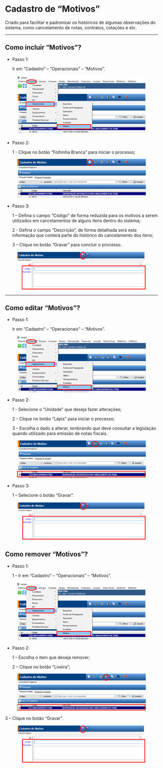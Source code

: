 # Cadastro de “Motivos”

Criado para facilitar e padronizar os históricos de algumas observações do sistema, como cancelamento de notas, contratos, cotações e etc.

***

## Como incluir “Motivos”?

*   Passo 1:

    Ir em “Cadastro” – “Operacionais” – “Motivos”.

<figure><img src="../../../.gitbook/assets/image (9) (1) (1) (1).png" alt=""><figcaption></figcaption></figure>

*   Passo 2:

    1 - Clique no botão “Folhinha Branca” para iniciar o processo;

<figure><img src="../../../.gitbook/assets/image (1) (1) (1) (1) (1) (1) (1) (1) (1) (1).png" alt=""><figcaption></figcaption></figure>

*   Passo 3:

    1 – Defina o campo “Código” de forma reduzida para os motivos a serem utilizados em cancelamentos de alguns itens dentro do sistema;

    2 - Defina o campo “Descrição”, de forma detalhada será esta informação que conterá parte do histórico do cancelamento dos itens;

    3 – Clique no botão “Gravar” para concluir o processo.

<figure><img src="../../../.gitbook/assets/image (2) (1) (1) (1) (1) (1) (1) (1) (1) (1).png" alt=""><figcaption></figcaption></figure>

***

## Como editar “Motivos”?

*   Passo 1:

    Ir em “Cadastro” – “Operacionais” – “Motivos”.

<figure><img src="../../../.gitbook/assets/image (3) (1) (1) (1) (1) (1) (1) (1) (1).png" alt=""><figcaption></figcaption></figure>

*   Passo 2:

    1 - Selecione o “Unidade” que deseja fazer alterações;

    2 - Clique no botão “Lápis” para iniciar o processo;

    3 – Escolha o dado a alterar, lembrando que deve consultar a legislação quando utilizado para emissão de notas fiscais.

<figure><img src="../../../.gitbook/assets/image (4) (1) (1) (1) (1) (1) (1) (1).png" alt=""><figcaption></figcaption></figure>

*   Passo 3:

    1 – Selecione o botão “Gravar”.

<figure><img src="../../../.gitbook/assets/image (5) (1) (1) (1) (1) (1) (1) (1).png" alt=""><figcaption></figcaption></figure>

## Como remover “Motivos”?

*   Passo 1:

    1 - Ir em “Cadastro” – “Operacionais” – “Motivos”.

<figure><img src="../../../.gitbook/assets/image (6) (1) (1) (1) (1) (1) (1) (1).png" alt=""><figcaption></figcaption></figure>

*   Passo 2:

    1 – Escolha o item que deseja remover;

    2 – Clique no botão “Lixeira”;

<figure><img src="../../../.gitbook/assets/image (7) (1) (1) (1) (1) (1) (1) (1).png" alt=""><figcaption></figcaption></figure>

3 – Clique no botão “Gravar”.

<figure><img src="../../../.gitbook/assets/image (596).png" alt=""><figcaption></figcaption></figure>
